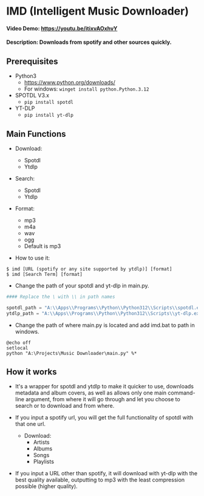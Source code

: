 # IMD (Intelligent Music Downloader)
#### Video Demo:  https://youtu.be/itixvAOxhvY
#### Description: Downloads from spotify and other sources quickly.


## Prerequisites
- Python3
  - https://www.python.org/downloads/
  - For windows: `winget install python.Python.3.12`
- SPOTDL V3.x
  - `pip install spotdl`
- YT-DLP
  - `pip install yt-dlp`


## Main Functions
- Download:
  - Spotdl
  - Ytdlp

- Search:
  - Spotdl
  - Ytdlp

- Format:
  - mp3
  - m4a
  - wav
  - ogg
  - Default is mp3


- How to use it:
```
$ imd [URL (spotify or any site supported by ytdlp)] [format]
$ imd [Search Term] [format]
```
- Change the path of your spotdl and yt-dlp in main.py.
```python
#### Replace the \ with \\ in path names

spotdl_path = "A:\\Apps\\Programs\\Python\\Python312\\Scripts\\spotdl.exe"
ytdlp_path = "A:\\Apps\\Programs\\Python\\Python312\\Scripts\\yt-dlp.exe"

```

- Change the path of where main.py is located and add imd.bat to path in windows.
```batch
@echo off
setlocal
python "A:\Projects\Music Downloader\main.py" %*
```

## How it works
- It's a wrapper for spotdl and ytdlp to make it quicker to use, downloads metadata and album covers, as well as allows only one main command-line argument, from where it will go through and let you choose to search or to download and from where.

- If you input a spotify url, you will get the full functionality of spotdl with that one url.
  - Download:
    - Artists
    - Albums
    - Songs
    - Playlists

- If you input a URL other than spotify, it will download with yt-dlp with the best quality available, outputting to mp3 with the least compression possible (higher quality).
